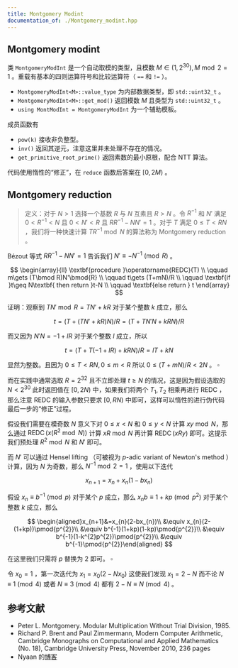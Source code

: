 ```yaml
---
title: Montgomery Modint
documentation_of: ./Montgomery_modint.hpp
---
```


## Montgomery modint

类 `MontgomeryModInt` 是一个自动取模的类型，且模数 $M\in(1,2^{30}), M\bmod 2=1$ 。重载有基本的四则运算符号和比较运算符（ `==` 和 `!=` ）。

- `MontgomeryModInt<M>::value_type` 为内部数据类型，即 `std::uint32_t` 。
- `MontgomeryModInt<M>::get_mod()` 返回模数 $M$ 且类型为 `std::uint32_t` 。
- `using MontModInt = MontgomeryModInt` 为一个辅助模板。

成员函数有

- `pow(k)` 接收非负整型。
- `inv()` 返回其逆元，注意这里并未处理不存在的情况。
- `get_primitive_root_prime()` 返回素数的最小原根，配合 NTT 算法。

代码使用惰性的“修正”，在 `reduce` 函数后答案在 $[0,2M)$ 。

## Montgomery reduction

> 定义：对于 $N\gt 1$ 选择一个基数 $R$ 与 $N$ 互素且 $R\gt N$ 。令 $R^{-1}$ 和 $N'$ 满足 $0\lt R^{-1}\lt N$ 且 $0\lt N'\lt R$ 且 $RR^{-1}-NN'=1$ 。对于 $T$ 满足 $0\leq T\lt RN$ ，我们将一种快速计算 $TR^{-1}\bmod{N}$ 的算法称为 Montgomery reduction 。

Bézout 等式 $RR^{-1}-NN'=1$ 告诉我们 $N'\equiv -N^{-1}\pmod{R}$ 。

$$
\begin{array}{ll}
\textbf{procedure }\operatorname{REDC}(T) \\
\qquad m\gets (T\bmod R)N'\bmod{R} \\
\qquad t\gets (T+mN)/R \\
\qquad \textbf{if }t\geq N\textbf{ then return }t-N \\
\qquad \textbf{else return } t
\end{array}
$$

证明：观察到 $TN'\bmod R=TN'+kR$ 对于某个整数 $k$ 成立，那么

$$
t=(T+(TN'+kR)N)/R=(T+TN'N+kRN)/R
$$

而又因为 $N'N=-1+lR$ 对于某个整数 $l$ 成立，所以

$$
t=(T+T(-1+lR)+kRN)/R=lT+kN
$$

显然为整数。且因为 $0\leq T\lt RN,0\leq m\lt R$ 所以 $0\leq (T+mN)/R\lt 2N$ 。 $\square$

而在实践中通常选取 $R=2^{32}$ 且不立即处理 $t\geq N$ 的情况，这是因为假设选取的 $N\lt 2^{30}$ 此时返回值在 $[0,2N)$ 中，如果我们将两个 $T_{1},T_{2}$ 相乘再进行 REDC ，那么注意 REDC 的输入参数只要求 $[0,RN)$ 中即可，这样可以惰性的进行伪代码最后一步的“修正”过程。

假设我们需要在模奇数 $N$ 意义下对 $0\leq x\lt N$ 和 $0\leq y\lt N$ 计算 $xy\bmod N$，那么通过 $\operatorname{REDC}(x(R^{2}\bmod N))$ 计算 $xR\bmod N$ 再计算 $\operatorname{REDC}(xRy)$ 即可。这提示我们预处理 $R^{2}\bmod N$ 和 $N'$ 即可。

而 $N'$ 可以通过 Hensel lifting （可被视为 $p$-adic variant of Newton's method ）计算，因为 $N$ 为奇数，那么 $N^{-1}\bmod 2=1$ ，使用以下迭代

$$
x_{n+1}=x_{n}+x_{n}(1-bx_{n})
$$

假设 $x_{n}\equiv b^{-1}\pmod p$ 对于某个 $p$ 成立，那么 $x_{n}b\equiv 1+kp\pmod{p^{2}}$ 对于某个整数 $k$ 成立，那么

$$
\begin{aligned}x_{n+1}&=x_{n}(2-bx_{n})\\
&\equiv x_{n}(2-(1+kp))\pmod{p^{2}}\\
&\equiv b^{-1}(1+kp)(1-kp)\pmod{p^{2}}\\
&\equiv b^{-1}(1-k^{2}p^{2})\pmod{p^{2}}\\
&\equiv b^{-1}\pmod{p^{2}}\end{aligned}
$$

在这里我们只需将 $p$ 替换为 $2$ 即可。 $\square$

令 $x_{0}=1$ ，第一次迭代为 $x_{1}=x_{0}(2-Nx_{0})$ 这使我们发现 $x_{1}=2-N$ 而不论 $N\equiv 1\pmod{4}$ 或者 $N\equiv 3\pmod{4}$ 都有 $2-N\equiv N\pmod{4}$ 。

## 参考文献

- Peter L. Montgomery. Modular Multiplication Without Trial Division, 1985.
- Richard P. Brent and Paul Zimmermann, Modern Computer Arithmetic, Cambridge Monographs on Computational and Applied Mathematics (No. 18), Cambridge University Press, November 2010, 236 pages
- Nyaan 的[博客](https://nyaannyaan.github.io/docs/modulo/montgomery/)
